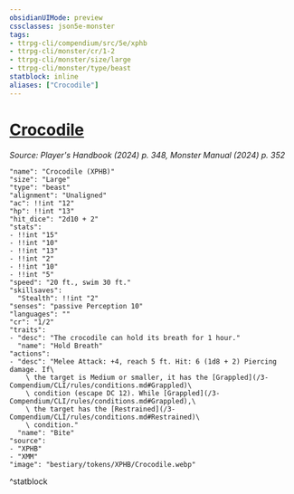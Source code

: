 ```yaml
---
obsidianUIMode: preview
cssclasses: json5e-monster
tags:
- ttrpg-cli/compendium/src/5e/xphb
- ttrpg-cli/monster/cr/1-2
- ttrpg-cli/monster/size/large
- ttrpg-cli/monster/type/beast
statblock: inline
aliases: ["Crocodile"]
---
```

# [Crocodile](3-Compendium\CLI\bestiary\beast/crocodile-xphb.md)
*Source: Player's Handbook (2024) p. 348, Monster Manual (2024) p. 352*  

```statblock
"name": "Crocodile (XPHB)"
"size": "Large"
"type": "beast"
"alignment": "Unaligned"
"ac": !!int "12"
"hp": !!int "13"
"hit_dice": "2d10 + 2"
"stats":
- !!int "15"
- !!int "10"
- !!int "13"
- !!int "2"
- !!int "10"
- !!int "5"
"speed": "20 ft., swim 30 ft."
"skillsaves":
  "Stealth": !!int "2"
"senses": "passive Perception 10"
"languages": ""
"cr": "1/2"
"traits":
- "desc": "The crocodile can hold its breath for 1 hour."
  "name": "Hold Breath"
"actions":
- "desc": "Melee Attack: +4, reach 5 ft. Hit: 6 (1d8 + 2) Piercing damage. If\
    \ the target is Medium or smaller, it has the [Grappled](/3-Compendium/CLI/rules/conditions.md#Grappled)\
    \ condition (escape DC 12). While [Grappled](/3-Compendium/CLI/rules/conditions.md#Grappled),\
    \ the target has the [Restrained](/3-Compendium/CLI/rules/conditions.md#Restrained)\
    \ condition."
  "name": "Bite"
"source":
- "XPHB"
- "XMM"
"image": "bestiary/tokens/XPHB/Crocodile.webp"
```
^statblock
